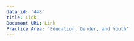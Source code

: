 ```yaml
---
data_id: '448'
title: Link
Document URL: Link
Practice Area: 'Education, Gender, and Youth'
---
```

